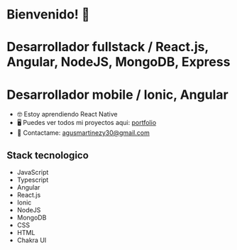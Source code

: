 
# Bienvenido! 👋

# Desarrollador fullstack / React.js, Angular, NodeJS, MongoDB, Express
# Desarrollador mobile / Ionic, Angular

* 🤓 Estoy aprendiendo React Native
* 🖥️ Puedes ver todos mi proyectos aqui: [portfolio](https://agustinmartinez.vercel.app/)
* 📧 Contactame: agusmartinezy30@gmail.com


## Stack tecnologico
* JavaScript
* Typescript
* Angular
* React.js
* Ionic
* NodeJS
* MongoDB
* CSS
* HTML
* Chakra UI
 

<!---
agusmartinez30/agusmartinez30 is a ✨ special ✨ repository because its `README.md` (this file) appears on your GitHub profile.
You can click the Preview link to take a look at your changes.
--->
